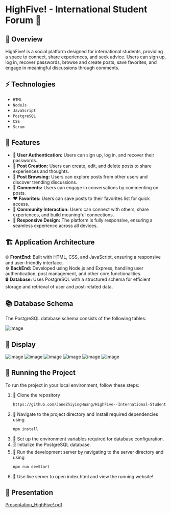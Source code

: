 # HighFive! - International Student Forum 🙌


## 📖 Overview
HighFive! is a social platform designed for international students, providing a space to connect, share experiences, and seek advice. Users can sign up, log in, recover passwords, browse and create posts, save favorites, and engage in meaningful discussions through comments.

## ⚡ Technologies
- `HTML`
- `NodeJs`
- `JavaScript`
- `PostgreSQL`
- `CSS `
- `Scrum`

## 🌟 Features

- 🔐 **User Authentication:** Users can sign up, log in, and recover their passwords.  
- 📝 **Post Creation:** Users can create, edit, and delete posts to share experiences and thoughts.  
- 👀 **Post Browsing:** Users can explore posts from other users and discover trending discussions.  
- 💬 **Comments:** Users can engage in conversations by commenting on posts.  
- ❤️ **Favorites:** Users can save posts to their favorites list for quick access.  
- 👥 **Community Interaction:** Users can connect with others, share experiences, and build meaningful connections.  
- 🎨 **Responsive Design:** The platform is fully responsive, ensuring a seamless experience across all devices.


<!-- ## 💭 Process -->

## 🏗️ Application Architecture

🌐 **FrontEnd:** Built with HTML, CSS, and JavaScript, ensuring a responsive and user-friendly interface.  
⚙️ **BackEnd:** Developed using Node.js and Express, handling user authentication, post management, and other core functionalities.  
🛢 **Database:** Uses PostgreSQL with a structured schema for efficient storage and retrieval of user and post-related data.


## 📚 Database Schema

The PostgreSQL database schema consists of the following tables:

![image](https://github.com/user-attachments/assets/d93cf9a2-0a0c-4d52-a9df-d5f86841c540)


## 🎨 Display
![image](https://github.com/user-attachments/assets/0a129bf9-8b80-432f-a31b-8f965ded8f78)
![image](https://github.com/user-attachments/assets/9611775f-cdb8-4c10-a1bf-0eeb0762ede2)
![image](https://github.com/user-attachments/assets/54b7bfa5-d75a-4143-b98c-1e411c5aeef5)
![image](https://github.com/user-attachments/assets/25aff2b4-1e2d-450b-b89c-f1b8c59a1497)
![image](https://github.com/user-attachments/assets/23ddc68b-275b-44cc-982c-69cba1983a23)
![image](https://github.com/user-attachments/assets/49d33f1b-5ead-4901-b4b2-0a5144f06634)


## 🚦 Running the Project
To run the project in your local environment, follow these steps:

1. 🧬 Clone the repository
    ```sh
    https://github.com/JaneZhiyingHuang/HighFive--International-Student-Forum.git
    ```
2. 📂 Navigate to the project directory and Install required dependencies using 
    ```sh
    npm install
    ```
3. 🔑 Set up the environment variables required for database configuration.
4. 🗄️ Initialize the PostgreSQL database.
5. 🚀 Run the development server by navigating to the server directory and using 
    ``` sh
    npm run devStart
    ```
6. 🌟 Use live server to open index.html and view the running website!



## 🎥 Presentation
[Presentation_HighFive!.pdf](https://github.com/user-attachments/files/18621899/Presentation_HighFive.pdf)



